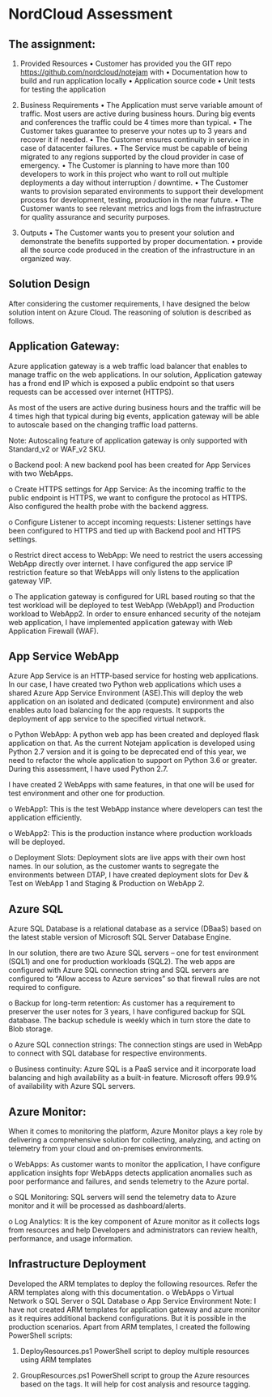 # NordCloud Assessment

## The assignment:
1)	Provided Resources
    •	Customer has provided you the GIT repo https://github.com/nordcloud/notejam with
    •	Documentation how to build and run application locally
    •	Application source code
    •	Unit tests for testing the application

2)	Business Requirements
    •	The Application must serve variable amount of traffic. Most users are active during business hours. During big events and conferences the traffic could be 4 times more than typical.
    •	The Customer takes guarantee to preserve your notes up to 3 years and recover it if needed.
    •	The Customer ensures continuity in service in case of datacenter failures.
    •	The Service must be capable of being migrated to any regions supported by the cloud provider in case of emergency.
    •	The Customer is planning to have more than 100 developers to work in this project who want to roll out multiple deployments a day without interruption / downtime.
    •	The Customer wants to provision separated environments to support their development process for development, testing, production in the near future.
    •	The Customer wants to see relevant metrics and logs from the infrastructure for quality assurance and security purposes.

3)	Outputs
    •	The Customer wants you to present your solution and demonstrate the benefits supported by proper documentation.
    •	provide all the source code produced in the creation of the infrastructure in an organized way.

## Solution Design
After considering the customer requirements, I have designed the below solution intent on Azure Cloud. The reasoning of solution is described as follows.

## Application Gateway:

Azure application gateway is a web traffic load balancer that enables to manage traffic on the web applications. In our solution, Application gateway has a frond end IP which is exposed a public endpoint so that users requests can be accessed over internet (HTTPS).

As most of the users are active during business hours and the traffic will be 4 times high that typical during big events, application gateway will be able to autoscale based on the changing traffic load patterns.

Note: Autoscaling feature of application gateway is only supported with Standard_v2 or WAF_v2 SKU.

o	Backend pool:
A new backend pool has been created for App Services with two WebApps.

o	Create HTTPS settings for App Service:
As the incoming traffic to the public endpoint is HTTPS, we want to configure the protocol as HTTPS. Also configured the health probe with the backend aggress.

o	Configure Listener to accept incoming requests:
Listener settings have been configured to HTTPS and tied up with Backend pool and HTTPS settings.

o	Restrict direct access to WebApp:
We need to restrict the users accessing WebApp directly over internet. I have configured the app service IP restriction feature so that WebApps will only listens to the application gateway VIP. 

o	The application gateway is configured for URL based routing so that the test workload will be deployed to test WebApp (WebApp1) and Production workload to WebApp2.
In order to ensure enhanced security of the notejam web application, I have implemented application gateway with Web Application Firewall (WAF). 

## App Service WebApp

Azure App Service is an HTTP-based service for hosting web applications. In our case, I have created two Python web applications which uses a shared Azure App Service Environment (ASE).This will deploy the web application on an isolated and dedicated (compute) environment and also enables auto load balancing for the app requests. It supports the deployment of app service to the specified virtual network.

o	Python WebApp:
A python web app has been created and deployed flask application on that. As the current Notejam application is developed using Python 2.7 version and it is going to be deprecated end of this year, we need to refactor the whole application to support on Python 3.6 or greater. During this assessment, I have used Python 2.7.


I have created 2 WebApps with same features, in that one will be used for test environment and other one for production.

o	WebApp1:
This is the test WebApp instance where developers can test the application efficiently. 

o	WebApp2:
This is the production instance where production workloads will be deployed.

o	Deployment Slots:
Deployment slots are live apps with their own host names. In our solution, as the customer wants to segregate the environments between DTAP, I have created deployment slots for Dev & Test on WebApp 1 and Staging & Production on WebApp 2.

## Azure SQL

Azure SQL Database is a relational database as a service (DBaaS) based on the latest stable version of Microsoft SQL Server Database Engine.

In our solution, there are two Azure SQL servers – one for test environment (SQL1) and one for production workloads (SQL2). The web apps are configured with Azure SQL connection string and SQL servers are configured to “Allow access to Azure services” so that firewall rules are not required to configure.

o	Backup for long-term retention:
As customer has a requirement to preserver the user notes for 3 years, I have configured backup for SQL database. The backup schedule is weekly which in turn store the date to Blob storage.

o	Azure SQL connection strings:
The connection stings are used in WebApp to connect with SQL database for respective environments.

o	Business continuity:
Azure SQL is a PaaS service and it incorporate load balancing and high availability as a built-in feature. Microsoft offers 99.9% of availability with Azure SQL servers.

## Azure Monitor:

When it comes to monitoring the platform, Azure Monitor plays a key role by delivering a comprehensive solution for collecting, analyzing, and acting on telemetry from your cloud and on-premises environments.

o	WebApps:
As customer wants to monitor the application, I have configure application insights fopr WebApps detects application anomalies such as poor performance and failures, and sends telemetry to the Azure portal.

o	SQL Monitoring:
SQL servers will send the telemetry data to Azure monitor and it will be processed as dashboard/alerts.

o	Log Analytics:
It is the key component of Azure monitor as it collects logs from resources and help Developers and administrators can review health, performance, and usage information.

## Infrastructure Deployment

Developed the ARM templates to deploy the following resources. Refer the ARM templates along with this documentation.
o	WebApps
o	Virtual Network
o	SQL Server
o	SQL Database
o	App Service Environment
Note: I have not created ARM templates for application gateway and azure monitor as it requires additional backend configurations. But it is possible in the production scenarios. 
Apart from ARM templates, I created the following PowerShell scripts:

1)	DeployResources.ps1
PowerShell script to deploy multiple resources using ARM templates

2)	GroupResources.ps1
PowerShell script to group the Azure resources based on the tags. It will help for cost analysis and resource tagging.
